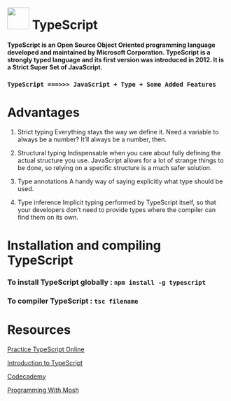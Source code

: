 <h1><img height="50px" src="https://raw.githubusercontent.com/igniteram/protractor-cli/HEAD/images/typescript.png" /> TypeScript</h1>

<h4>TypeScript is an Open Source Object Oriented programming language developed and maintained by Microsoft Corporation.
TypeScript is a strongly typed language and its first version was introduced in 2012. It is a Strict Super Set of JavaScript.</h4>

### `TypeScript ===>>> JavaScript + Type + Some Added Features`

# Advantages

1. Strict typing
Everything stays the way we define it. Need a variable to always be a number? It’ll always be a number, then.

2. Structural typing
Indispensable when you care about fully defining the actual structure you use. JavaScript allows for a lot of strange things to be done, so relying on a specific structure is a much safer solution.

3. Type annotations
A handy way of saying explicitly what type should be used.

4. Type inference
Implicit typing performed by TypeScript itself, so that your developers don’t need to provide types where the compiler can find them on its own.

# Installation and compiling TypeScript

### To install TypeScript globally : `npm install -g typescript`
### To compiler TypeScript : `tsc filename`

# Resources

[Practice TypeScript Online](https://typescript-exercises.github.io/)

[Introduction to TypeScript](https://dev.to/shaan_alam/introduction-to-typescript-7lg)

[Codecademy](https://www.codecademy.com/learn/learn-typescript)

[Programming With Mosh](https://www.youtube.com/watch?v=d56mG7DezGs)
